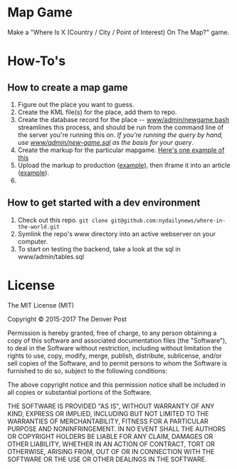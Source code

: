 # Map Game
Make a "Where Is X (Country / City / Point of Interest) On The Map?" game.

# How-To's

## How to create a map game
1. Figure out the place you want to guess.
1. Create the KML file(s) for the place, add them to repo.
1. Create the database record for the place -- [www/admin/newgame.bash](www/admin/newgame.bash) streamlines this process, and should be run from the command line of the server you're running this on. *If you're running the query by hand, use [www/admin/new-game.sql](www/admin/new-game.sql) as the basis for your query*.
1. Create the markup for the particular mapgame. [Here's one example of this](www/games/map-find-boundary.html)
1. Upload the markup to production ([example](http://extras.denverpost.com/app/mapgame/games/moscow.html)), then iframe it into an article ([example](http://www.denverpost.com/2017/01/12/map-game-russia-moscow/)).
1. 

## How to get started with a dev environment
1. Check out this repo. `git clone git@github.com:nydailynews/where-in-the-world.git`
1. Symlink the repo's www directory into an active webserver on your computer.
1. To start on testing the backend, take a look at the sql in www/admin/tables.sql

# License

The MIT License (MIT)

Copyright © 2015-2017 The Denver Post

Permission is hereby granted, free of charge, to any person obtaining a copy
of this software and associated documentation files (the "Software"), to deal
in the Software without restriction, including without limitation the rights
to use, copy, modify, merge, publish, distribute, sublicense, and/or sell
copies of the Software, and to permit persons to whom the Software is
furnished to do so, subject to the following conditions:

The above copyright notice and this permission notice shall be included in all
copies or substantial portions of the Software.

THE SOFTWARE IS PROVIDED "AS IS", WITHOUT WARRANTY OF ANY KIND, EXPRESS OR
IMPLIED, INCLUDING BUT NOT LIMITED TO THE WARRANTIES OF MERCHANTABILITY,
FITNESS FOR A PARTICULAR PURPOSE AND NONINFRINGEMENT. IN NO EVENT SHALL THE
AUTHORS OR COPYRIGHT HOLDERS BE LIABLE FOR ANY CLAIM, DAMAGES OR OTHER
LIABILITY, WHETHER IN AN ACTION OF CONTRACT, TORT OR OTHERWISE, ARISING FROM,
OUT OF OR IN CONNECTION WITH THE SOFTWARE OR THE USE OR OTHER DEALINGS IN THE
SOFTWARE.

